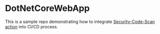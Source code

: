 # DotNetCoreWebApp

This is a sample repo demonstrating how to integrate [Security-Code-Scan action](https://github.com/marketplace/actions/securitycodescan) into CI/CD process. 
